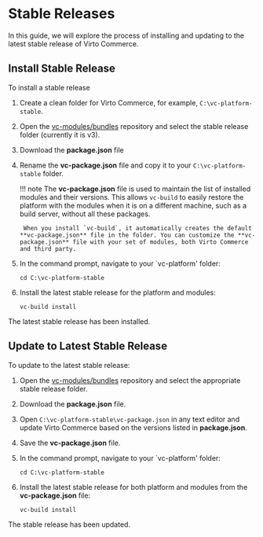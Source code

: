 # Stable Releases

In this guide, we will explore the process of installing and updating to the latest stable release of Virto Commerce. 

## Install Stable Release

To install a stable release

1. Create a clean folder for Virto Commerce, for example, `C:\vc-platform-stable`.

1. Open the [vc-modules/bundles](https://github.com/VirtoCommerce/vc-modules/tree/master/bundles) repository and select the stable release folder (currently it is v3).

1. Download the **package.json** file

1. Rename the **vc-package.json** file and copy it to your `C:\vc-platform-stable` folder.

	!!! note
		The **vc-package.json** file is used to maintain the list of installed modules and their versions. This allows `vc-build` to easily restore the platform with the modules when it is on a different machine, such as a build server, without all these packages.
		
		When you install `vc-build`, it automatically creates the default **vc-package.json** file in the folder. You can customize the **vc-package.json** file with your set of modules, both Virto Commerce and third party.

1. In the command prompt, navigate to your `vc-platform' folder:

	```console
	cd C:\vc-platform-stable
	```

1. Install the latest stable release for the platform and modules:

	```console
	vc-build install
	```

The latest stable release has been installed.

## Update to Latest Stable Release

To update to the latest stable release:
 
1. Open the [vc-modules/bundles](https://github.com/VirtoCommerce/vc-modules/tree/master/bundles) repository and select the appropriate stable release folder.

1. Download the **package.json** file.

1. Open `C:\vc-platform-stable\vc-package.json` in any text editor and update Virto Commerce based on the versions listed in **package.json**.

1. Save the **vc-package.json** file.

1. In the command prompt, navigate to your `vc-platform' folder:

	```console
	cd C:\vc-platform-stable
	```

1. Install the latest stable release for both platform and modules from the **vc-package.json** file:

	```console
	vc-build install
	```

The stable release has been updated.